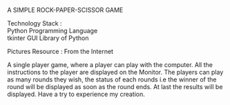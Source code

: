 A SIMPLE ROCK-PAPER-SCISSOR GAME

Technology Stack :  
	Python Programming Language  
	tkinter GUI Library of Python  

Pictures Resource : From the Internet  

A single player game, where a player can play with the computer. All the instructions to the player are displayed on the Monitor. The players can play as many rounds they wish, the status of each rounds i.e the winner of the round will be displayed as soon as the round ends. At last the results will be displayed. Have a try to experience my creation. 